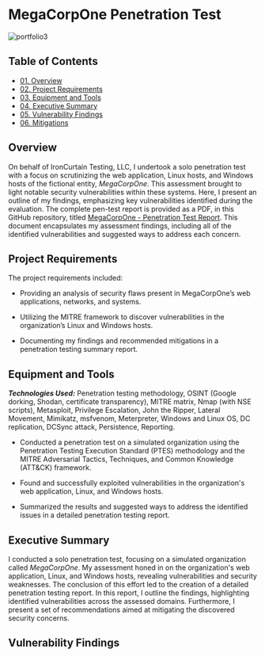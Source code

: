 # MegaCorpOne Penetration Test

![portfolio3](https://github.com/CJanecka/Projects_and_CTFs/assets/131223318/dee4c490-0fb5-4151-8556-5b4f990f849d)

## Table of Contents

  + [01. Overview](#Overview)
  + [02. Project Requirements](#Project-Requirements)
  + [03. Equipment and Tools](#Equipment-and-Tools)
  + [04. Executive Summary](#Executive-Summary)
  + [05. Vulnerability Findings](#Vulnerabilty-Findings)
  + [06. Mitigations](#Mitigations)

## Overview

On behalf of IronCurtain Testing, LLC, I undertook a solo penetration test with a focus on scrutinizing the web application, Linux hosts, and Windows hosts of the fictional entity, *MegaCorpOne*. This assessment brought to light notable security vulnerabilities within these systems. Here, I present an outline of my findings, emphasizing key vulnerabilities identified during the evaluation. The complete pen-test report is provided as a PDF, in this GitHub repository, titled [MegaCorpOne - Penetration Test Report](https://github.com/CJanecka/Projects_and_CTFs/files/14173862/MegaCorpOne.-.Penetration.Test.Report_Collin.Janecka.pdf). This document encapsulates my assessment findings, including all of the identified vulnerabilities and suggested ways to address each concern.

## Project Requirements

The project requirements included:

  + Providing an analysis of security flaws present in MegaCorpOne’s web applications, networks, and systems.

  + Utilizing the MITRE framework to discover vulnerabilities in the organization’s Linux and Windows hosts.

  + Documenting my findings and recommended mitigations in a penetration testing summary report.

## Equipment and Tools

***Technologies Used:*** Penetration testing methodology, OSINT (Google dorking, Shodan, certificate transparency), MITRE matrix, Nmap (with NSE scripts), Metasploit, Privilege Escalation, John the Ripper, Lateral Movement, Mimikatz, msfvenom, Meterpreter, Windows and Linux OS, DC replication, DCSync attack, Persistence, Reporting.

  + Conducted a penetration test on a simulated organization using the Penetration Testing Execution Standard (PTES) methodology and the MITRE Adversarial Tactics, Techniques, and Common Knowledge (ATT&CK) framework.

  + Found and successfully exploited vulnerabilities in the organization's web application, Linux, and Windows hosts.

  + Summarized the results and suggested ways to address the identified issues in a detailed penetration testing report.

## Executive Summary

I conducted a solo penetration test, focusing on a simulated organization called *MegaCorpOne*. My assessment honed in on the organization's web application, Linux, and Windows hosts, revealing vulnerabilities and security weaknesses. The conclusion of this effort led to the creation of a detailed penetration testing report. In this report, I outline the findings, highlighting identified vulnerabilities across the assessed domains. Furthermore, I present a set of recommendations aimed at mitigating the discovered security concerns.

## Vulnerability Findings
